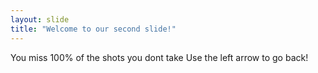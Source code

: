 ```yaml
---
layout: slide
title: "Welcome to our second slide!"
---
```

You miss 100% of the shots you dont take
Use the left arrow to go back!
